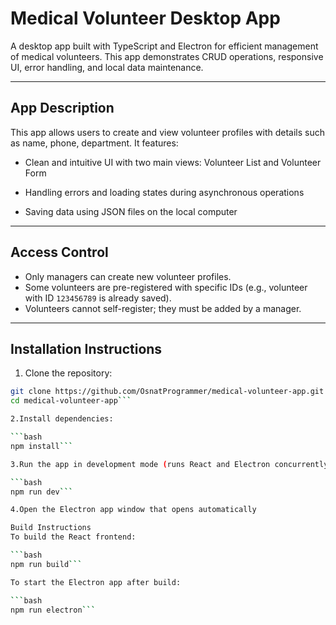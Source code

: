 # Medical Volunteer Desktop App

A desktop app built with TypeScript and Electron for efficient management of medical volunteers.
This app demonstrates CRUD operations, responsive UI, error handling, and local data maintenance.

---

## App Description

This app allows users to create and view volunteer profiles with details such as name, phone, department. It features:

- Clean and intuitive UI with two main views: Volunteer List and Volunteer Form

- Handling errors and loading states during asynchronous operations
- Saving data using JSON files on the local computer

---

## Access Control

- Only managers can create new volunteer profiles.
- Some volunteers are pre-registered with specific IDs (e.g., volunteer with ID `123456789` is already saved).
- Volunteers cannot self-register; they must be added by a manager.

---

## Installation Instructions

1. Clone the repository:

```bash
git clone https://github.com/OsnatProgrammer/medical-volunteer-app.git
cd medical-volunteer-app```

2.Install dependencies:

```bash
npm install```

3.Run the app in development mode (runs React and Electron concurrently):

```bash
npm run dev```

4.Open the Electron app window that opens automatically

Build Instructions
To build the React frontend:

```bash
npm run build```

To start the Electron app after build:

```bash
npm run electron```
